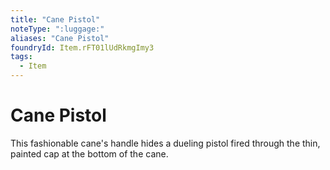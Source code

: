 ```yaml
---
title: "Cane Pistol"
noteType: ":luggage:"
aliases: "Cane Pistol"
foundryId: Item.rFT01lUdRkmgImy3
tags:
  - Item
---
```


# Cane Pistol

This fashionable cane's handle hides a dueling pistol fired through the thin, painted cap at the bottom of the cane.
